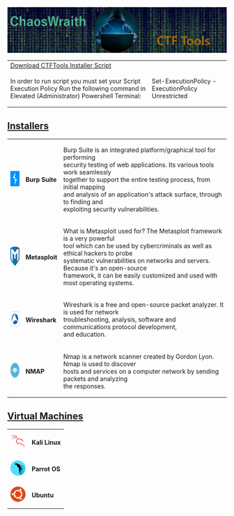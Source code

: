 
<img src="Media/CTFTools.png" class="img-responsive" alt="">

<table>
  <tr>
    <td>
      <a href="Scripts/InstallCTFTools.ps1" target="_blank">Download CTFTools Installer Script</a>
    </td>
  </tr>
  <tr>
  <td>
  <p>
  In order to run script you must set your Script Execution Policy
  Run the following command in Elevated (Administrator) Powershell Terminal:
  </p>
  </td>
  <td>
  <p>
  Set-ExecutionPolicy -ExecutionPolicy Unrestricted
  </p>
  </td>
  </tr>
  </table>

<table>
  <h2><a href="https://github.com/HankBoone/CTFTools/tree/main/Installers">Installers</a></h2>
  <tr>
    <td>
      <img src="Media/BurpSuite.png" class="img-responsive" alt="" width="35" height="35">
    </td>
    <td>
      <h4>Burp Suite</h4>
    </td>
    <td>
      <p>
        Burp Suite is an integrated platform/graphical tool for performing <br />
        security testing of web applications. Its various tools work seamlessly <br />
        together to support the entire testing process, from initial mapping <br />
        and analysis of an application's attack surface, through to finding and <br />
        exploiting security vulnerabilities.
      </p>
    </td>
    </tr>
  <tr>
    <td>
      <img src="Media/Metasploit.png" class="img-responsive" alt="" width="35" height="45">
    </td>
    <td>
      <h4>Metasploit</h4>
    </td>
  <td>
    <p>
    What is Metasploit used for? The Metasploit framework is a very powerful <br />
    tool which can be used by cybercriminals as well as ethical hackers to probe <br />
    systematic vulnerabilities on networks and servers. Because it's an open-source <br />
    framework, it can be easily customized and used with most operating systems.
    </p>
  </td>
    </tr>
  <tr>
    <td>
      <img src="Media/WireShark.png" class="img-responsive" alt="" width="35" height="35">
    </td>
    <td>
      <h4>Wireshark</h4>
    </td>
  <td>
    <p>
      Wireshark is a free and open-source packet analyzer. It is used for network <br />
      troubleshooting, analysis, software and communications protocol development, <br />
      and education.
    </p>
  </td>
    </tr>
  <tr>
    <td>
      <img src="Media/Nmap.png" class="img-responsive" alt="" width="35" height="35">
    </td>
    <td>
      <h4>NMAP</h4>
    </td>
  <td>
    <p>
      Nmap is a network scanner created by Gordon Lyon. Nmap is used to discover <br />
      hosts and services on a computer network by sending packets and analyzing <br />
      the responses.
    </p>
  </td>
    </tr>
</table>
<table>
  <h2><a href="https://github.com/HankBoone/CTFTools/tree/main/VMs">Virtual Machines</a></h2>
  <tr>
    <td>
      <img src="Media/Kali.png" class="img-responsive" alt="" width="35" height="35">
    </td>
    <td>
      <h4>Kali Linux</h4>
    </td>
  </tr>
  <tr>
    <td>
      <img src="Media/ParrotOS.png" class="img-responsive" alt="" width="35" height="35">
    </td>
    <td>
      <h4>Parrot OS</h4>
    </td>
  </tr>
  <tr>
    <td>
    <img src="Media/Ubuntu.png" class="img-responsive" alt="" width="35" height="35">
    </td>
    <td>
      <h4>Ubuntu</h4>
    </td>
  </tr>
  </table>
